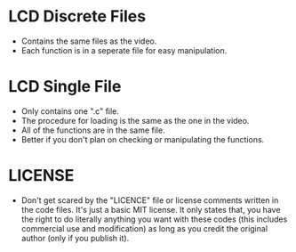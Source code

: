 # LCD Discrete Files
- Contains the same files as the video.
- Each function is in a seperate file for easy manipulation.




# LCD Single File
- Only contains one ".c" file.
- The procedure for loading is the same as the one in the video.
- All of the functions are in the same file.
- Better if you don't plan on checking or manipulating the functions.



# LICENSE
- Don't get scared by the "LICENCE" file or license comments written in the
code files. It's just a basic MIT license. It only states that, you have
the right to do literally anything you want with these codes (this includes
commercial use and modification) as long as you credit the original author 
(only if you publish it).
